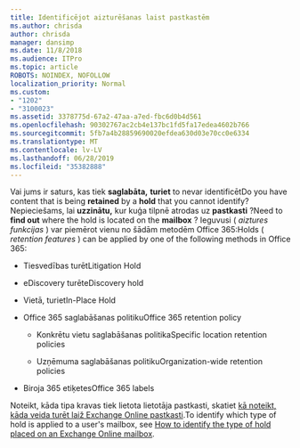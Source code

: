 ```yaml
---
title: Identificējot aizturēšanas laist pastkastēm
ms.author: chrisda
author: chrisda
manager: dansimp
ms.date: 11/8/2018
ms.audience: ITPro
ms.topic: article
ROBOTS: NOINDEX, NOFOLLOW
localization_priority: Normal
ms.custom:
- "1202"
- "3100023"
ms.assetid: 3378775d-67a2-47aa-a7ed-fbc6d0b4d561
ms.openlocfilehash: 90302767ac2cb4e137bc1fd5fa17edea4602b766
ms.sourcegitcommit: 5fb7a4b28859690020efdea630d03e70cc0e6334
ms.translationtype: MT
ms.contentlocale: lv-LV
ms.lasthandoff: 06/28/2019
ms.locfileid: "35382888"
---
```

<span data-ttu-id="d203b-102">Vai jums ir saturs, kas tiek **saglabāta,** **turiet** to nevar identificēt</span><span class="sxs-lookup"><span data-stu-id="d203b-102">Do you have content that is being **retained** by a **hold** that you cannot identify?</span></span> <span data-ttu-id="d203b-103">Nepieciešams, lai **uzzinātu,** kur kuģa tilpnē atrodas uz **pastkasti** ?</span><span class="sxs-lookup"><span data-stu-id="d203b-103">Need to **find out** where the hold is located on the **mailbox** ?</span></span> <span data-ttu-id="d203b-104">Ieguvusi ( *aiztures funkcijas* ) var piemērot vienu no šādām metodēm Office 365:</span><span class="sxs-lookup"><span data-stu-id="d203b-104">Holds (  *retention features*  ) can be applied by one of the following methods in Office 365:</span></span>
  
- <span data-ttu-id="d203b-105">Tiesvedības turēt</span><span class="sxs-lookup"><span data-stu-id="d203b-105">Litigation Hold</span></span>

- <span data-ttu-id="d203b-106">eDiscovery turēt</span><span class="sxs-lookup"><span data-stu-id="d203b-106">eDiscovery hold</span></span>

- <span data-ttu-id="d203b-107">Vietā, turiet</span><span class="sxs-lookup"><span data-stu-id="d203b-107">In-Place Hold</span></span>

- <span data-ttu-id="d203b-108">Office 365 saglabāšanas politiku</span><span class="sxs-lookup"><span data-stu-id="d203b-108">Office 365 retention policy</span></span> 

  - <span data-ttu-id="d203b-109">Konkrētu vietu saglabāšanas politika</span><span class="sxs-lookup"><span data-stu-id="d203b-109">Specific location retention policies</span></span>

  - <span data-ttu-id="d203b-110">Uzņēmuma saglabāšanas politiku</span><span class="sxs-lookup"><span data-stu-id="d203b-110">Organization-wide retention policies</span></span>

- <span data-ttu-id="d203b-111">Biroja 365 etiķetes</span><span class="sxs-lookup"><span data-stu-id="d203b-111">Office 365 labels</span></span>

<span data-ttu-id="d203b-112">Noteikt, kāda tipa kravas tiek lietota lietotāja pastkasti, skatiet [kā noteikt, kāda veida turēt laiž Exchange Online pastkasti](https://docs.microsoft.com/office365/securitycompliance/identify-a-hold-on-an-exchange-online-mailbox).</span><span class="sxs-lookup"><span data-stu-id="d203b-112">To identify which type of hold is applied to a user's mailbox, see [How to identify the type of hold placed on an Exchange Online mailbox](https://docs.microsoft.com/office365/securitycompliance/identify-a-hold-on-an-exchange-online-mailbox).</span></span>
